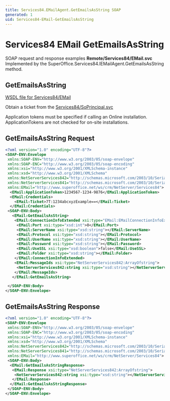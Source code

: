 ```yaml
---
title: Services84.EMailAgent.GetEmailsAsString SOAP
generated: 1
uid: Services84-EMail-GetEmailsAsString
---
```


# Services84 EMail GetEmailsAsString

SOAP request and response examples **Remote/Services84/EMail.svc**
Implemented by the <see cref="M:SuperOffice.Services84.IEMailAgent.GetEmailsAsString">SuperOffice.Services84.IEMailAgent.GetEmailsAsString</see> method.

## GetEmailsAsString

[WSDL file for Services84/EMail](../Services84-EMail.md)

Obtain a ticket from the [Services84/SoPrincipal.svc](../SoPrincipal/index.md)

Application tokens must be specified if calling an Online installation. ApplicationTokens are not checked for on-site installations.

## GetEmailsAsString Request

```xml
<?xml version="1.0" encoding="UTF-8"?>
<SOAP-ENV:Envelope
 xmlns:SOAP-ENV="http://www.w3.org/2003/05/soap-envelope"
 xmlns:SOAP-ENC="http://www.w3.org/2003/05/soap-encoding"
 xmlns:xsi="http://www.w3.org/2001/XMLSchema-instance"
 xmlns:xsd="http://www.w3.org/2001/XMLSchema"
 xmlns:NetServerServices842="http://schemas.microsoft.com/2003/10/Serialization/Arrays"
 xmlns:NetServerServices841="http://schemas.microsoft.com/2003/10/Serialization/"
 xmlns:EMail="http://www.superoffice.net/ws/crm/NetServer/Services84">
  <EMail:ApplicationToken>1234567-1234-9876</EMail:ApplicationToken>
  <EMail:Credentials>
    <EMail:Ticket>7T:1234abcxyzExample==</EMail:Ticket>
  </EMail:Credentials>
 <SOAP-ENV:Body>
   <EMail:GetEmailsAsString>
    <EMail:ConnectionInfoExtended xsi:type="EMail:EMailConnectionInfoExtended">
     <EMail:Port xsi:type="xsd:int">0</EMail:Port>
     <EMail:ServerName xsi:type="xsd:string"></EMail:ServerName>
     <EMail:Protocol xsi:type="xsd:string"></EMail:Protocol>
     <EMail:UserName xsi:type="xsd:string"></EMail:UserName>
     <EMail:Password xsi:type="xsd:string"></EMail:Password>
     <EMail:UseSSL xsi:type="xsd:boolean">false</EMail:UseSSL>
     <EMail:Folder xsi:type="xsd:string"></EMail:Folder>
    </EMail:ConnectionInfoExtended>
    <EMail:MessageIds xsi:type="NetServerServices842:ArrayOfstring">
     <NetServerServices842:string xsi:type="xsd:string"></NetServerServices842:string>
    </EMail:MessageIds>
   </EMail:GetEmailsAsString>

 </SOAP-ENV:Body>
</SOAP-ENV:Envelope>

```

## GetEmailsAsString Response

```xml
<?xml version="1.0" encoding="UTF-8"?>
<SOAP-ENV:Envelope
 xmlns:SOAP-ENV="http://www.w3.org/2003/05/soap-envelope"
 xmlns:SOAP-ENC="http://www.w3.org/2003/05/soap-encoding"
 xmlns:xsi="http://www.w3.org/2001/XMLSchema-instance"
 xmlns:xsd="http://www.w3.org/2001/XMLSchema"
 xmlns:NetServerServices842="http://schemas.microsoft.com/2003/10/Serialization/Arrays"
 xmlns:NetServerServices841="http://schemas.microsoft.com/2003/10/Serialization/"
 xmlns:EMail="http://www.superoffice.net/ws/crm/NetServer/Services84">
 <SOAP-ENV:Body>
  <EMail:GetEmailsAsStringResponse>
   <EMail:Response xsi:type="NetServerServices842:ArrayOfstring">
    <NetServerServices842:string xsi:type="xsd:string"></NetServerServices842:string>
   </EMail:Response>
  </EMail:GetEmailsAsStringResponse>
 </SOAP-ENV:Body>
</SOAP-ENV:Envelope>

```
